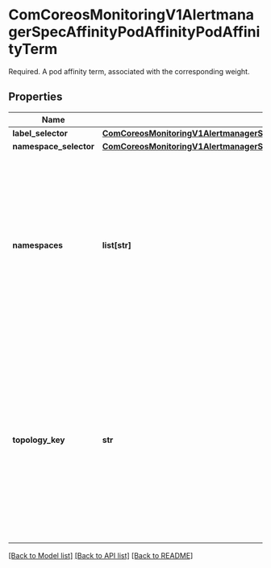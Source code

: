 # ComCoreosMonitoringV1AlertmanagerSpecAffinityPodAffinityPodAffinityTerm

Required. A pod affinity term, associated with the corresponding weight.
## Properties
Name | Type | Description | Notes
------------ | ------------- | ------------- | -------------
**label_selector** | [**ComCoreosMonitoringV1AlertmanagerSpecAffinityPodAffinityPodAffinityTermLabelSelector**](ComCoreosMonitoringV1AlertmanagerSpecAffinityPodAffinityPodAffinityTermLabelSelector.md) |  | [optional] 
**namespace_selector** | [**ComCoreosMonitoringV1AlertmanagerSpecAffinityPodAffinityPodAffinityTermNamespaceSelector**](ComCoreosMonitoringV1AlertmanagerSpecAffinityPodAffinityPodAffinityTermNamespaceSelector.md) |  | [optional] 
**namespaces** | **list[str]** | namespaces specifies a static list of namespace names that the term applies to. The term is applied to the union of the namespaces listed in this field and the ones selected by namespaceSelector. null or empty namespaces list and null namespaceSelector means \&quot;this pod&#39;s namespace\&quot; | [optional] 
**topology_key** | **str** | This pod should be co-located (affinity) or not co-located (anti-affinity) with the pods matching the labelSelector in the specified namespaces, where co-located is defined as running on a node whose value of the label with key topologyKey matches that of any node on which any of the selected pods is running. Empty topologyKey is not allowed. | 

[[Back to Model list]](../README.md#documentation-for-models) [[Back to API list]](../README.md#documentation-for-api-endpoints) [[Back to README]](../README.md)


